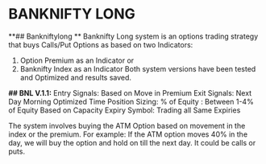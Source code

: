 # BANKNIFTY LONG

**## Bankniftylong **
Banknifty Long system is an options trading strategy that buys Calls/Put Options as based on two Indicators:
1.	Option Premium as an Indicator or
2.	Banknifty Index as an Indicator
Both system versions have been tested and Optimized and results saved.

**## BNL V.1.1:**
Entry Signals: Based on Move in Premium
Exit Signals: Next Day Morning Optimized Time
Position Sizing: % of Equity : Between 1-4% of Equity Based on Capacity
Expiry Symbol: Trading all Same Expiries

The system involves buying the ATM Option based on movement in the index or the premium. For example: If the ATM option moves 40% in the day, we will buy the option and hold on till the next day. It could be calls or puts.


